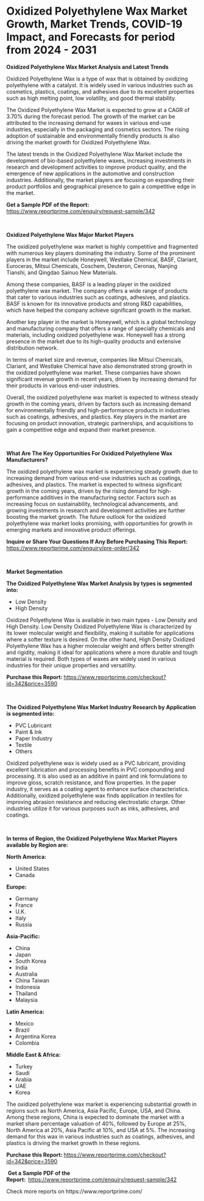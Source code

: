 <p><h1>Oxidized Polyethylene Wax Market Growth, Market Trends, COVID-19 Impact, and Forecasts for period from 2024 - 2031</h1></p><p><strong>Oxidized Polyethylene Wax Market Analysis and Latest Trends</strong></p>
<p><p>Oxidized Polyethylene Wax is a type of wax that is obtained by oxidizing polyethylene with a catalyst. It is widely used in various industries such as cosmetics, plastics, coatings, and adhesives due to its excellent properties such as high melting point, low volatility, and good thermal stability.</p><p>The Oxidized Polyethylene Wax Market is expected to grow at a CAGR of 3.70% during the forecast period. The growth of the market can be attributed to the increasing demand for waxes in various end-use industries, especially in the packaging and cosmetics sectors. The rising adoption of sustainable and environmentally friendly products is also driving the market growth for Oxidized Polyethylene Wax.</p><p>The latest trends in the Oxidized Polyethylene Wax Market include the development of bio-based polyethylene waxes, increasing investments in research and development activities to improve product quality, and the emergence of new applications in the automotive and construction industries. Additionally, the market players are focusing on expanding their product portfolios and geographical presence to gain a competitive edge in the market.</p></p>
<p><strong>Get a Sample PDF of the Report:&nbsp;</strong> <a href="https://www.reportprime.com/enquiry/request-sample/342">https://www.reportprime.com/enquiry/request-sample/342</a></p>
<p>&nbsp;</p>
<p><strong>Oxidized Polyethylene Wax Major Market Players</strong></p>
<p><p>The oxidized polyethylene wax market is highly competitive and fragmented with numerous key players dominating the industry. Some of the prominent players in the market include Honeywell, Westlake Chemical, BASF, Clariant, Euroceras, Mitsui Chemicals, Coschem, Deuteron, Ceronas, Nanjing Tianshi, and Qingdao Sainuo New Materials.</p><p>Among these companies, BASF is a leading player in the oxidized polyethylene wax market. The company offers a wide range of products that cater to various industries such as coatings, adhesives, and plastics. BASF is known for its innovative products and strong R&D capabilities, which have helped the company achieve significant growth in the market.</p><p>Another key player in the market is Honeywell, which is a global technology and manufacturing company that offers a range of specialty chemicals and materials, including oxidized polyethylene wax. Honeywell has a strong presence in the market due to its high-quality products and extensive distribution network.</p><p>In terms of market size and revenue, companies like Mitsui Chemicals, Clariant, and Westlake Chemical have also demonstrated strong growth in the oxidized polyethylene wax market. These companies have shown significant revenue growth in recent years, driven by increasing demand for their products in various end-user industries.</p><p>Overall, the oxidized polyethylene wax market is expected to witness steady growth in the coming years, driven by factors such as increasing demand for environmentally friendly and high-performance products in industries such as coatings, adhesives, and plastics. Key players in the market are focusing on product innovation, strategic partnerships, and acquisitions to gain a competitive edge and expand their market presence.</p></p>
<p>&nbsp;</p>
<p><strong>What Are The Key Opportunities For Oxidized Polyethylene Wax Manufacturers?</strong></p>
<p><p>The oxidized polyethylene wax market is experiencing steady growth due to increasing demand from various end-use industries such as coatings, adhesives, and plastics. The market is expected to witness significant growth in the coming years, driven by the rising demand for high-performance additives in the manufacturing sector. Factors such as increasing focus on sustainability, technological advancements, and growing investments in research and development activities are further boosting the market growth. The future outlook for the oxidized polyethylene wax market looks promising, with opportunities for growth in emerging markets and innovative product offerings.</p></p>
<p><strong>Inquire or Share Your Questions If Any Before Purchasing This Report:</strong> <a href="https://www.reportprime.com/enquiry/pre-order/342">https://www.reportprime.com/enquiry/pre-order/342</a></p>
<p>&nbsp;</p>
<p><strong>Market Segmentation</strong></p>
<p><strong>The Oxidized Polyethylene Wax Market Analysis by types is segmented into:</strong></p>
<p><ul><li>Low Density</li><li>High Density</li></ul></p>
<p><p>Oxidized Polyethylene Wax is available in two main types - Low Density and High Density. Low Density Oxidized Polyethylene Wax is characterized by its lower molecular weight and flexibility, making it suitable for applications where a softer texture is desired. On the other hand, High Density Oxidized Polyethylene Wax has a higher molecular weight and offers better strength and rigidity, making it ideal for applications where a more durable and tough material is required. Both types of waxes are widely used in various industries for their unique properties and versatility.</p></p>
<p><strong>Purchase this Report:&nbsp;</strong><a href="https://www.reportprime.com/checkout?id=342&price=3590">https://www.reportprime.com/checkout?id=342&price=3590</a></p>
<p>&nbsp;</p>
<p><strong>The Oxidized Polyethylene Wax Market Industry Research by Application is segmented into:</strong></p>
<p><ul><li>PVC Lubricant</li><li>Paint & Ink</li><li>Paper Industry</li><li>Textile</li><li>Others</li></ul></p>
<p><p>Oxidized polyethylene wax is widely used as a PVC lubricant, providing excellent lubrication and processing benefits in PVC compounding and processing. It is also used as an additive in paint and ink formulations to improve gloss, scratch resistance, and flow properties. In the paper industry, it serves as a coating agent to enhance surface characteristics. Additionally, oxidized polyethylene wax finds application in textiles for improving abrasion resistance and reducing electrostatic charge. Other industries utilize it for various purposes such as inks, adhesives, and coatings.</p></p>
<p>&nbsp;</p>
<p><strong>In terms of Region, the Oxidized Polyethylene Wax Market Players available by Region are:</strong></p>
<p>
    <p> <strong> North America: </strong>
        <ul>
            <li>United States</li>
            <li>Canada</li>
        </ul>
        </p> 
    <p> <strong> Europe: </strong>
        <ul>
            <li>Germany</li>
            <li>France</li>
            <li>U.K.</li>
            <li>Italy</li>
            <li>Russia</li>
        </ul>
        </p> 
    <p> <strong> Asia-Pacific: </strong>
        <ul>
            <li>China</li>
            <li>Japan</li>
            <li>South Korea</li>
            <li>India</li>
            <li>Australia</li>
            <li>China Taiwan</li>
            <li>Indonesia</li>
            <li>Thailand</li>
            <li>Malaysia</li>
        </ul>
        </p> 
    <p> <strong> Latin America: </strong>
        <ul>
            <li>Mexico</li>
            <li>Brazil</li>
            <li>Argentina Korea</li>
            <li>Colombia</li>
        </ul>
        </p> 
    <p> <strong> Middle East & Africa: </strong>
        <ul>
            <li>Turkey</li>
            <li>Saudi</li>
            <li>Arabia</li>
            <li>UAE</li>
            <li>Korea</li>
        </ul>
    </p>
    </p>
<p><p>The oxidized polyethylene wax market is experiencing substantial growth in regions such as North America, Asia Pacific, Europe, USA, and China. Among these regions, China is expected to dominate the market with a market share percentage valuation of 40%, followed by Europe at 25%, North America at 20%, Asia Pacific at 10%, and USA at 5%. The increasing demand for this wax in various industries such as coatings, adhesives, and plastics is driving the market growth in these regions.</p></p>
<p><strong>Purchase this Report: </strong><a href="https://www.reportprime.com/checkout?id=342&price=3590">https://www.reportprime.com/checkout?id=342&price=3590</a></p>
<p>&nbsp;<strong>Get a Sample PDF of the Report:&nbsp;&nbsp;</strong><a href="https://www.reportprime.com/enquiry/request-sample/342">https://www.reportprime.com/enquiry/request-sample/342</a></p>
<p><strong></strong></p>
<p>Check more reports on https://www.reportprime.com/</p>